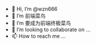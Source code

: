 - 👋 Hi, I’m @wzn666
- 👀 I’m 前端菜鸟
- 🌱 I’m 要成为前端终极菜鸟
- 💞️ I’m looking to collaborate on ...
- 📫 How to reach me ...

<!---
wzn666/wzn666 is a ✨ special ✨ repository because its `README.md` (this file) appears on your GitHub profile.
You can click the Preview link to take a look at your changes.
--->
